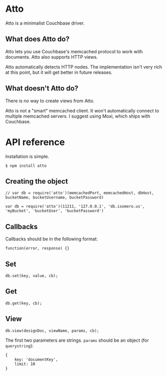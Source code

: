Atto
====
Atto is a minimalist Couchbase driver.

What does Atto do?
----
Atto lets you use Couchbase's memcached protocol to work with documents. Atto also supports HTTP views.

Atto automatically detects HTTP nodes. The implementation isn't very rich at this point, but it will get better in future releases.

What doesn't Atto do?
----
There is no way to create views from Atto.

Atto is not a "smart" memcached client. It won't automatically connect to multiple memcached servers. I suggest using Moxi, which ships with Couchbase.

API reference
====
Installation is simple.

	$ npm install atto

Creating the object
----
	// var db = require('atto')(memcachedPort, memcachedHost, dbHost, bucketName, bucketUsername, bucketPassword)
	
	var db = require('atto')(11211, '127.0.0.1', 'db.isomero.us', 'myBucket', 'bucketUser', 'bucketPassword')

Callbacks
----
Callbacks should be in the following format:

	function(error, response) {}

Set
----
	db.set(key, value, cb);

Get
----
	db.get(key, cb);

View
----
	db.view(designDoc, viewName, params, cb);

The first two parameters are strings. `params` should be an object (for `querystring`):

	{
		key: 'documentKey',
		limit: 10
	}
